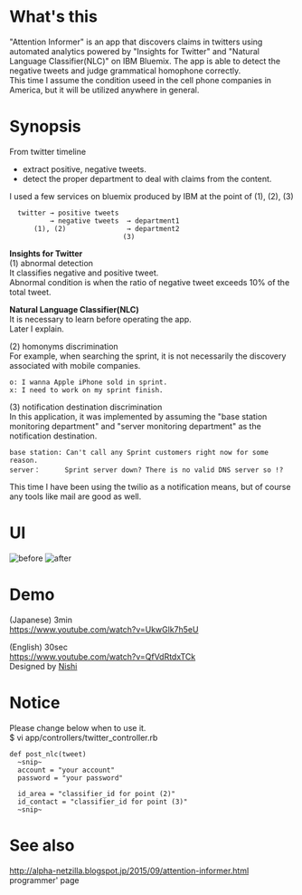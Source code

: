 # What's this
"Attention Informer" is an app that discovers claims in twitters using automated analytics powered by "Insights for Twitter" and "Natural Language Classifier(NLC)" on IBM Bluemix. The app is able to detect the negative tweets and judge grammatical homophone correctly.  
This time I assume the condition useed in the cell phone companies in America, but it will be utilized anywhere in general. 



# Synopsis
From twitter timeline
- extract positive, negative tweets.
- detect the proper department to deal with claims from the content.
  
I used a few services on bluemix produced by IBM at the point of (1), (2), (3)

  ```
    twitter → positive tweets  
            → negative tweets  → department1
        (1), (2)               → department2
                              (3)
  ```

**Insights for Twitter**  
    (1) abnormal detection  
It classifies negative and positive tweet.  
Abnormal condition is when the ratio of negative tweet exceeds 10% of the total tweet.  


**Natural Language Classifier(NLC)**  
It is necessary to learn before operating the app.  
Later I explain.  

(2) homonyms discrimination  
For example, when searching the sprint, it is not necessarily the discovery associated with mobile companies.  
   
    o: I wanna Apple iPhone sold in sprint.  
    x: I need to work on my sprint finish.  

(3) notification destination discrimination  
    In this application, it was implemented by assuming the "base station monitoring department" and "server monitoring department" as the notification destination.  

    base station: Can't call any Sprint customers right now for some reason.
    server：      Sprint server down? There is no valid DNS server so !?

This time I have been using the twilio as a notification means, but of course any tools like mail are good as well.


# UI
![before](http://4.bp.blogspot.com/-0x2Xdo2qZEc/Veal9hDugMI/AAAAAAAAAaE/qa8lU5r6avU/s640/attention-informer_before.png "before")
![after](http://4.bp.blogspot.com/-M4bUAgcRv3s/VecRqlJcq5I/AAAAAAAAAao/19EtrzbcQ2Y/s640/attention-informer_after.png "after")



# Demo
(Japanese) 3min  
https://www.youtube.com/watch?v=UkwGlk7h5eU  

(English) 30sec  
https://www.youtube.com/watch?v=QfVdRtdxTCk  
Designed by [Nishi](https://instagram.com/pandaphone/)



# Notice
Please change below when to use it.  
$ vi app/controllers/twitter_controller.rb

    def post_nlc(tweet)
      ~snip~
      account = "your account"
      password = "your password"

      id_area = "classifier_id for point (2)"
      id_contact = "classifier_id for point (3)"
      ~snip~



# See also
http://alpha-netzilla.blogspot.jp/2015/09/attention-informer.html  
programmer' page

